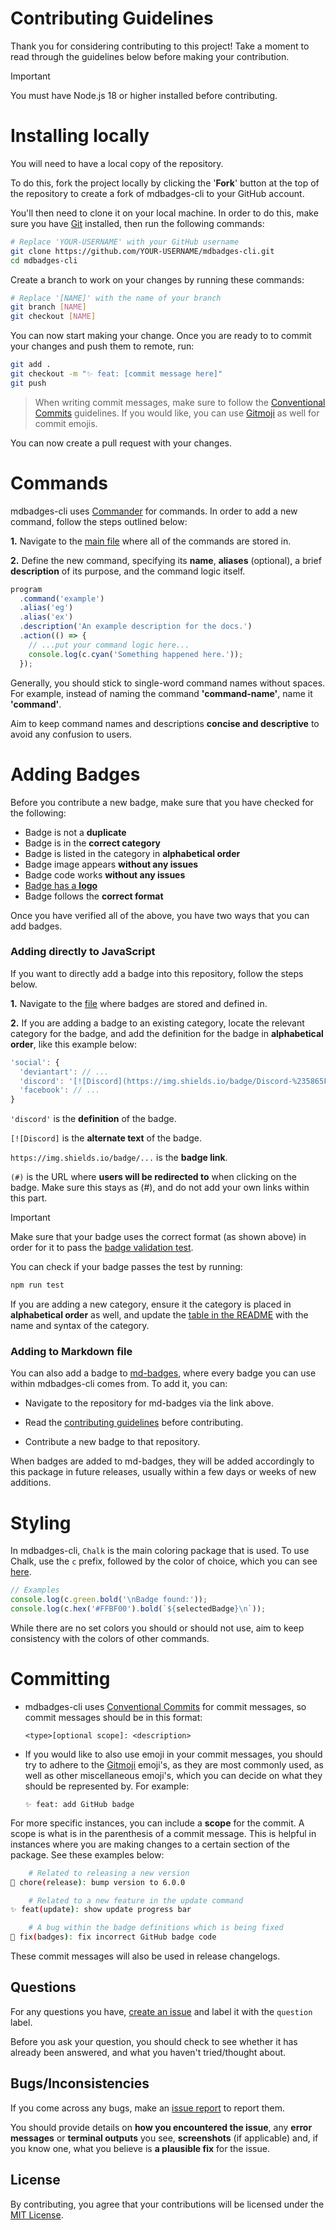 # Contributing Guidelines

Thank you for considering contributing to this project! Take a moment to read through the guidelines below before making your contribution.

> [!IMPORTANT]
> You must have Node.js 18 or higher installed before contributing.

# Installing locally

You will need to have a local copy of the repository.

To do this, fork the project locally by clicking the '**Fork**' button at the top of the repository to create a fork of mdbadges-cli to your GitHub account.

You'll then need to clone it on your local machine. In order to do this, make sure you have [Git][] installed, then run the following commands:

```bash
# Replace 'YOUR-USERNAME' with your GitHub username
git clone https://github.com/YOUR-USERNAME/mdbadges-cli.git
cd mdbadges-cli
```

Create a branch to work on your changes by running these commands:

```bash
# Replace '[NAME]' with the name of your branch
git branch [NAME]
git checkout [NAME]
```

You can now start making your change. Once you are ready to to commit your changes and push them to remote, run:

```bash
git add .
git checkout -m "✨ feat: [commit message here]"
git push
```

> When writing commit messages, make sure to follow the [Conventional Commits][] guidelines. If you would like, you can use [Gitmoji][] as well for commit emojis.

You can now create a pull request with your changes.

# Commands

mdbadges-cli uses [Commander][] for commands. In order to add a new command, follow the steps outlined below:

**1.** Navigate to the [main file][index.js] where all of the commands are stored in.

**2.** Define the new command, specifying its **name**, **aliases** (optional), a brief **description** of its purpose, and the command logic itself.

```js
program
  .command('example')
  .alias('eg')
  .alias('ex')
  .description('An example description for the docs.')
  .action(() => {
    // ...put your command logic here...
    console.log(c.cyan('Something happened here.'));
  });
```

Generally, you should stick to single-word command names without spaces. For example, instead of naming the command **'command-name'**, name it **'command'**.

Aim to keep command names and descriptions **concise and descriptive** to avoid any confusion to users.

# Adding Badges

Before you contribute a new badge, make sure that you have checked for the following:

* Badge is not a **duplicate**
* Badge is in the **correct category**
* Badge is listed in the category in **alphabetical order**
* Badge image appears **without any issues**
* Badge code works **without any issues**
* [Badge has a **logo**](https://github.com/inttter/md-badges/blob/main/CONTRIBUTING.md#user-content-fn-1-7455704da16e59664b2a5ce032cc704a)
* Badge follows the **correct format**

Once you have verified all of the above, you have two ways that you can add badges.

### Adding directly to JavaScript

If you want to directly add a badge into this repository, follow the steps below.

**1.** Navigate to the [file][badges.js] where badges are stored and defined in.

**2.** If you are adding a badge to an existing category, locate the relevant category for the badge, and add the definition for the badge in **alphabetical order**, like this example below:

```javascript
'social': {
  'deviantart': // ...
  'discord': '[![Discord](https://img.shields.io/badge/Discord-%235865F2.svg?&logo=discord&logoColor=white)](#) ',
  'facebook': // ...
}
```

`'discord'` is the **definition** of the badge.

`[![Discord]` is the **alternate text** of the badge.

`https://img.shields.io/badge/...` is the **badge link**.

`(#)` is the URL where **users will be redirected to** when clicking on the badge. Make sure this stays as (#), and do not add your own links within this part.

> [!IMPORTANT]
> Make sure that your badge uses the correct format (as shown above) in order for it to pass the [badge validation test][].
>
> You can check if your badge passes the test by running:
>
> ```bash
> npm run test
> ```

If you are adding a new category, ensure it the category is placed in **alphabetical order** as well, and update the [table in the README](README.md#categories) with the name and syntax of the category.

### Adding to Markdown file

You can also add a badge to [md-badges][], where every badge you can use within mdbadges-cli comes from. To add it, you can:

* Navigate to the repository for md-badges via the link above.

* Read the [contributing guidelines][md-badges Contributing Guidelines] before contributing.

* Contribute a new badge to that repository.

When badges are added to md-badges, they will be added accordingly to this package in future releases, usually within a few days or weeks of new additions.

# Styling

In mdbadges-cli, `Chalk` is the main coloring package that is used. To use Chalk, use the `c` prefix, followed by the color of choice, which you can see [here][Chalk Color Options].

  ```javascript
  // Examples
  console.log(c.green.bold('\nBadge found:'));
  console.log(c.hex('#FFBF00').bold(`${selectedBadge}\n`));
  ```

While there are no set colors you should or should not use, aim to keep consistency with the colors of other commands.

# Committing

* mdbadges-cli uses [Conventional Commits][] for commit messages, so commit messages should be in this format:

    ```
    <type>[optional scope]: <description>
    ```

* If you would like to also use emoji in your commit messages, you should try to adhere to the [Gitmoji][] emoji's, as they are most commonly used, as well as other miscellaneous emoji's, which you can decide on what they should be represented by. For example:

    ```
    ✨ feat: add GitHub badge
    ```

For more specific instances, you can include a **scope** for the commit. A scope is what is in the parenthesis of a commit message. This is helpful in instances where you are making changes to a certain section of the package. See these examples below:

```bash
    # Related to releasing a new version
🔖 chore(release): bump version to 6.0.0

    # Related to a new feature in the update command
✨ feat(update): show update progress bar

    # A bug within the badge definitions which is being fixed
🐛 fix(badges): fix incorrect GitHub badge code
```

These commit messages will also be used in release changelogs.

## Questions

For any questions you have, [create an issue][] and label it with the `question` label.

Before you ask your question, you should check to see whether it has already been answered, and what you haven't tried/thought about.

## Bugs/Inconsistencies

If you come across any bugs, make an [issue report][] to report them.

You should provide details on **how you encountered the issue**, any **error messages** or **terminal outputs** you see, **screenshots** (if applicable) and, if you know one, what you believe is **a plausible fix** for the issue.

## License

By contributing, you agree that your contributions will be licensed under the [MIT License][].

<!-- Link Definitions -->

[badge validation test]: https://github.com/inttter/mdbadges-cli/blob/main/tests/validate.test.js
[badges.js]: https://github.com/inttter/mdbadges-cli/blob/main/src/badges.mjs
[Chalk Color Options]: https://github.com/chalk/chalk?tab=readme-ov-file#styles
[Commander]: https://www.npmjs.com/package/commander
[Conventional Commits]: https://www.conventionalcommits.org/en/v1.0.0/
[create an issue]: https://github.com/inttter/mdbadges-cli/issues
[Git]: https://git-scm.com
[Gitmoji]: https://gitmoji.dev
[index.js]: https://github.com/inttter/mdbadges-cli/blob/main/src/index.mjs
[issue report]: https://github.com/inttter/mdbadges-cli/issues/new?assignees=&labels=bug&projects=inttter%2Fmdbadges-cli&template=02-issue-report.yml&title=%5BBug%5D%3A+
[md-badges]: https://github.com/inttter/md-badges
[md-badges Contributing Guidelines]: https://github.com/inttter/md-badges/blob/main/CONTRIBUTING.md
[MIT License]: https://github.com/inttter/mdbadges-cli/blob/main/LICENSE